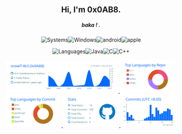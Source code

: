 <h2 align="center">Hi, I'm 0x0AB8.</h2>
<em><h5 align="center">baka ! .</h5></em>

<!-- systems -->
<p align="center">
<img
src="https://shields.io/badge/-systems-black?style=for-the-badge"
alt="Systems"><img
src="https://img.shields.io/badge/Windows-0078D6?style=for-the-badge&logo=windows&logoColor=white"
alt="Windows"/><img
src="https://img.shields.io/badge/Android-3DDC84?style=for-the-badge&logo=android&logoColor=white"
alt="android"/><img
src="https://img.shields.io/badge/Apple-white?style=for-the-badge&logo=apple&logoColor=gray"
alt="apple"/>
  
  
</p>

<!-- languages -->
<p align="center">
<img
src="https://shields.io/badge/-languages-blue?style=for-the-badge"
alt="Languages"><img
src="https://img.shields.io/badge/Java-ED8B00?style=for-the-badge&logo=java&logoColor=white"
alt="Java"><img
src="https://img.shields.io/badge/C-00599C?style=for-the-badge&logo=c&logoColor=white"
alt="C"><img
src="https://img.shields.io/badge/C%2B%2B-00599C?style=for-the-badge&logo=c%2B%2B&logoColor=white"
alt="C++">
</p>

<!-- stats -->
<a href="https://github.com/vn7n24fzkq/github-profile-summary-cards">
<p align="center">
<img width="60%" alt="Profile Details" src="https://raw.githubusercontent.com/snowf14k3/snowf14k3/main/profile-summary-card-output/transparent/0-profile-details.svg" />
<img width="30%" alt="Profile Details" src="https://raw.githubusercontent.com/snowf14k3/snowf14k3/main/profile-summary-card-output/transparent/1-repos-per-language.svg" />
<img width="30%" alt="Profile Details" src="https://raw.githubusercontent.com/snowf14k3/snowf14k3/main/profile-summary-card-output/transparent/2-most-commit-language.svg" />
<img width="30%" alt="Profile Details" src="https://raw.githubusercontent.com/snowf14k3/snowf14k3/main/profile-summary-card-output/transparent/3-stats.svg" />
<img width="30%" alt="Profile Details" src="https://raw.githubusercontent.com/snowf14k3/snowf14k3/main/profile-summary-card-output/transparent/4-productive-time.svg" />
</p>
</a>
